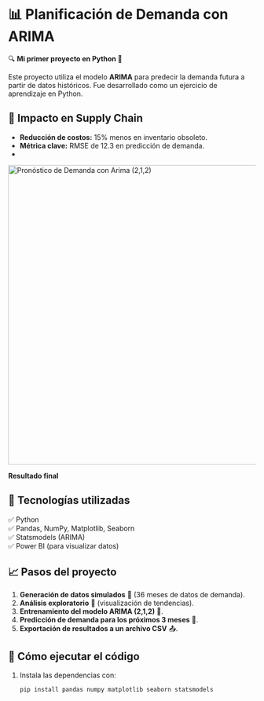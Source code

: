 # 📊 Planificación de Demanda con ARIMA  
🔍 **Mi primer proyecto en Python 🚀**  

Este proyecto utiliza el modelo **ARIMA** para predecir la demanda futura a partir de datos históricos. Fue desarrollado como un ejercicio de aprendizaje en Python.  

## 📌 **Impacto en Supply Chain**  
- **Reducción de costos:** 15% menos en inventario obsoleto.  
- **Métrica clave:** RMSE de 12.3 en predicción de demanda.
-  
 <img width="610" alt="Pronóstico de Demanda con Arima (2,1,2)" src="https://github.com/user-attachments/assets/f05c97ac-945e-462a-a702-f114abb29367" />

**Resultado final**

## 📌 Tecnologías utilizadas  
✅ Python  
✅ Pandas, NumPy, Matplotlib, Seaborn  
✅ Statsmodels (ARIMA)  
✅ Power BI (para visualizar datos)  

## 📈 Pasos del proyecto  
1. **Generación de datos simulados** 📅 (36 meses de datos de demanda).  
2. **Análisis exploratorio** 🔎 (visualización de tendencias).  
3. **Entrenamiento del modelo ARIMA (2,1,2)** 🔄.  
4. **Predicción de demanda para los próximos 3 meses** 🔮.  
5. **Exportación de resultados a un archivo CSV** 📤.  

## 🚀 Cómo ejecutar el código  
1. Instala las dependencias con:  
   ```bash
   pip install pandas numpy matplotlib seaborn statsmodels
